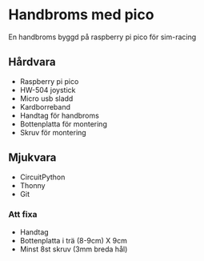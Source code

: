 # Handbroms med pico
En handbroms byggd på raspberry pi pico för sim-racing

## Hårdvara
* Raspberry pi pico
* HW-504 joystick
* Micro usb sladd
* Kardborreband
* Handtag för handbroms
* Bottenplatta för montering
* Skruv för montering

## Mjukvara
* CircuitPython
* Thonny
* Git


### Att fixa
* Handtag
* Bottenplatta i trä (8-9cm) X 9cm
* Minst 8st skruv (3mm breda hål)
